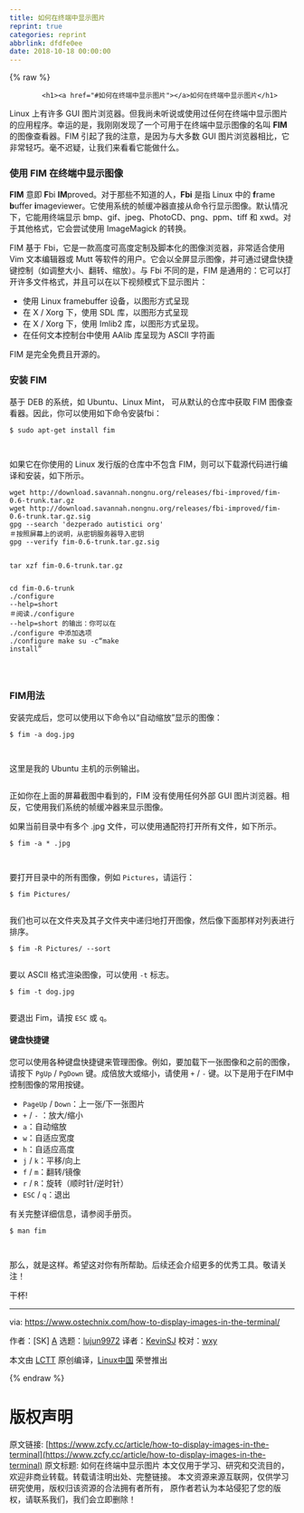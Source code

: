 ```yaml
---
title: 如何在终端中显示图片
reprint: true
categories: reprint
abbrlink: dfdfe0ee
date: 2018-10-18 00:00:00
---
```


{% raw %}

            <h1><a href="#如何在终端中显示图片"></a>如何在终端中显示图片</h1>
<p>Linux 上有许多 GUI 图片浏览器。但我尚未听说或使用过任何在终端中显示图片的应用程序。幸运的是，我刚刚发现了一个可用于在终端中显示图像的名叫 <strong>FIM</strong> 的图像查看器。FIM 引起了我的注意，是因为与大多数 GUI 图片浏览器相比，它非常轻巧。毫不迟疑，让我们来看看它能做什么。</p>
<h3><a href="#使用-fim-在终端中显示图像"></a>使用 FIM 在终端中显示图像</h3>
<p><strong>FIM</strong> 意即 <strong>F</strong>bi <strong>IM</strong>proved。对于那些不知道的人，<strong>Fbi</strong> 是指 Linux 中的 <strong>f</strong>rame <strong>b</strong>uffer <strong>i</strong>mageviewer。它使用系统的帧缓冲器直接从命令行显示图像。默认情况下，它能用终端显示 bmp、gif、jpeg、PhotoCD、png、ppm、tiff 和 xwd。对于其他格式，它会尝试使用 ImageMagick 的转换。</p>
<p>FIM 基于 Fbi，它是一款高度可高度定制及脚本化的图像浏览器，非常适合使用 Vim 文本编辑器或 Mutt 等软件的用户。它会以全屏显示图像，并可通过键盘快捷键控制（如调整大小、翻转、缩放）。与 Fbi 不同的是，FIM 是通用的：它可以打开许多文件格式，并且可以在以下视频模式下显示图片：</p>
<ul>
<li>使用 Linux framebuffer 设备，以图形方式呈现</li>
<li>在 X / Xorg 下，使用 SDL 库，以图形方式呈现</li>
<li>在 X / Xorg 下，使用 Imlib2 库，以图形方式呈现。</li>
<li>在任何文本控制台中使用 AAlib 库呈现为 ASCII 字符画</li>
</ul>
<p>FIM 是完全免费且开源的。</p>
<h3><a href="#安装-fim"></a>安装 FIM</h3>
<p>基于 DEB 的系统，如 Ubuntu、Linux Mint， 可从默认的仓库中获取 FIM 图像查看器。因此，你可以使用如下命令安装fbi：</p>
<pre><code class="hljs routeros">$ sudo apt-<span class="hljs-builtin-name">get</span> install fim

</code></pre><p>如果它在你使用的 Linux 发行版的仓库中不包含 FIM，则可以下载源代码进行编译和安装，如下所示。</p>
<pre><code class="hljs stylus">wget http:<span class="hljs-comment">//download.savannah.nongnu.org/releases/fbi-improved/fim-0.6-trunk.tar.gz</span>
wget http:<span class="hljs-comment">//download.savannah.nongnu.org/releases/fbi-improved/fim-0.6-trunk.tar.gz.sig</span>
gpg --search <span class="hljs-string">'dezperado autistici org'</span>
＃按照屏幕上的说明，从密钥服务器导入密钥
gpg --verify fim-<span class="hljs-number">0.6</span>-trunk<span class="hljs-selector-class">.tar</span><span class="hljs-selector-class">.gz</span><span class="hljs-selector-class">.sig</span>

</code></pre><pre><code class="hljs jboss-cli">tar xzf fim-0.6-trunk.tar.gz
<span class="hljs-keyword">cd</span> fim-0.6-trunk
<span class="hljs-string">./configure</span> <span class="hljs-params">--help=short</span>
＃阅读<span class="hljs-string">./configure</span> <span class="hljs-params">--help=short</span> 的输出：你可以在 <span class="hljs-string">./configure</span> 中添加选项
<span class="hljs-string">./configure</span>
make
su -c“make install”

</code></pre><h3><a href="#fim用法"></a>FIM用法</h3>
<p>安装完成后，您可以使用以下命令以“自动缩放”显示的图像：</p>
<pre><code class="hljs stylus">$ fim -<span class="hljs-selector-tag">a</span> dog<span class="hljs-selector-class">.jpg</span>

</code></pre><p>这里是我的 Ubuntu 主机的示例输出。</p>
<p><a href="https://camo.githubusercontent.com/c35c4e1421fe847ab27cefeabce64448a3b58b1f/687474703a2f2f7777772e6f73746563686e69782e636f6d2f77702d636f6e74656e742f75706c6f6164732f323031382f30352f66696d2d312e706e67"><img src="https://p0.ssl.qhimg.com/t011145a479ff88807e.png" alt=""></a></p>
<p>正如你在上面的屏幕截图中看到的，FIM 没有使用任何外部 GUI 图片浏览器。相反，它使用我们系统的帧缓冲器来显示图像。</p>
<p>如果当前目录中有多个 .jpg 文件，可以使用通配符打开所有文件，如下所示。</p>
<pre><code class="hljs shell"><span class="hljs-meta">$</span><span class="bash"> fim -a * .jpg</span>

</code></pre><p>要打开目录中的所有图像，例如 <code>Pictures</code>，请运行：</p>
<pre><code class="hljs shell"><span class="hljs-meta">$</span><span class="bash"> fim Pictures/</span>

</code></pre><p>我们也可以在文件夹及其子文件夹中递归地打开图像，然后像下面那样对列表进行排序。</p>
<pre><code class="hljs shell"><span class="hljs-meta">$</span><span class="bash"> fim -R Pictures/ --sort</span>

</code></pre><p>要以 ASCII 格式渲染图像，可以使用 <code>-t</code> 标志。</p>
<pre><code class="hljs shell"><span class="hljs-meta">$</span><span class="bash"> fim -t dog.jpg</span>

</code></pre><p>要退出 Fim，请按 <code>ESC</code> 或 <code>q</code>。</p>
<h4><a href="#键盘快捷键"></a>键盘快捷键</h4>
<p>您可以使用各种键盘快捷键来管理图像。例如，要加载下一张图像和之前的图像，请按下 <code>PgUp</code> / <code>PgDown</code> 键。成倍放大或缩小，请使用 <code>+</code> / <code>-</code> 键。以下是用于在FIM中控制图像的常用按键。</p>
<ul>
<li><code>PageUp</code> / <code>Down</code>：上一张/下一张图片</li>
<li><code>+</code> / <code>-</code> ：放大/缩小</li>
<li><code>a</code>：自动缩放</li>
<li><code>w</code>：自适应宽度</li>
<li><code>h</code>：自适应高度</li>
<li><code>j</code> / <code>k</code>：平移/向上</li>
<li><code>f</code> / <code>m</code>：翻转/镜像</li>
<li><code>r</code> / <code>R</code>：旋转（顺时针/逆时针）</li>
<li><code>ESC</code> / <code>q</code>：退出</li>
</ul>
<p>有关完整详细信息，请参阅手册页。</p>
<pre><code class="hljs shell"><span class="hljs-meta">$</span><span class="bash"> man fim</span>

</code></pre><p>那么，就是这样。希望这对你有所帮助。后续还会介绍更多的优秀工具。敬请关注！</p>
<p>干杯!</p>
<hr>
<p>via: <a href="https://www.ostechnix.com/how-to-display-images-in-the-terminal/">https://www.ostechnix.com/how-to-display-images-in-the-terminal/</a></p>
<p>作者：[SK] <a href="https://www.ostechnix.com/author/sk/">A</a> 选题：<a href="https://github.com/lujun9972">lujun9972</a> 译者：<a href="https://github.com/KevinSJ">KevinSJ</a> 校对：<a href="https://github.com/wxy">wxy</a></p>
<p>本文由 <a href="https://github.com/LCTT/TranslateProject">LCTT</a> 原创编译，<a href="https://linux.cn/">Linux中国</a> 荣誉推出</p>

          
{% endraw %}

# 版权声明
原文链接: [https://www.zcfy.cc/article/how-to-display-images-in-the-terminal](https://www.zcfy.cc/article/how-to-display-images-in-the-terminal)
原文标题: 如何在终端中显示图片
本文仅用于学习、研究和交流目的，欢迎非商业转载。转载请注明出处、完整链接。
本文资源来源互联网，仅供学习研究使用，版权归该资源的合法拥有者所有，
原作者若认为本站侵犯了您的版权，请联系我们，我们会立即删除！

